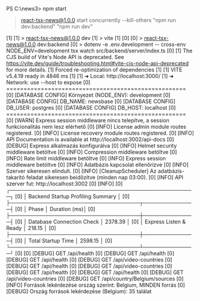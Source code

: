 PS C:\news3> npm start

> react-tsx-news@1.0.0 start
> concurrently --kill-others "npm run dev:backend" "npm run dev"

[1] 
[1] > react-tsx-news@1.0.0 dev
[1] > vite
[1] 
[0] 
[0] > react-tsx-news@1.0.0 dev:backend
[0] > dotenv -e .env.development -- cross-env NODE_ENV=development tsx watch src/backend/server/index.ts
[0]
[1] The CJS build of Vite's Node API is deprecated. See https://vite.dev/guide/troubleshooting.html#vite-cjs-node-api-deprecated for more details.
[1] Forced re-optimization of dependencies
[1] 
[1]   VITE v5.4.19  ready in 4846 ms
[1]
[1]   ➜  Local:   http://localhost:3000/
[1]   ➜  Network: use --host to expose
[0] ====================================================
[0] [DATABASE CONFIG] Környezet (NODE_ENV): development
[0] [DATABASE CONFIG] DB_NAME: newsbase
[0] [DATABASE CONFIG] DB_USER: postgres
[0] [DATABASE CONFIG] DB_HOST: localhost
[0] ====================================================
[0] [WARN] Express session middleware nincs telepítve, a session funkcionalitás nem lesz elérhető
[0] [INFO] License admin module routes registered.
[0] [INFO] License recovery module routes registered.
[0] [INFO] API Documentation is available at http://localhost:3002/api-docs
[0] [DEBUG] Express alkalmazás konfigurálva
[0] [INFO] Helmet security middleware betöltve
[0] [INFO] Compression middleware betöltve
[0] [INFO] Rate limit middleware betöltve
[0] [INFO] Express session middleware betöltve
[0] [INFO] Adatbázis kapcsolat ellenőrizve
[0] [INFO] Szerver sikeresen elindult.
[0] [INFO] [CleanupScheduler] Az adatbázis-takarító feladat sikeresen beidőzítve 
(minden nap 03:00).
[0] [INFO] API szerver fut: http://localhost:3002
[0] [INFO]
[0] ┌──────────────────────────────────────────────────┐
[0] │       Backend Startup Profiling Summary        │
[0] ├───────────────────────────────────┬──────────────┤
[0] │ Phase                             │ Duration (ms)│
[0] ├───────────────────────────────────┼──────────────┤
[0] │ Database Connection Check         │      2378.39 │
[0] │ Express Listen & Ready            │       218.15 │
[0] ├───────────────────────────────────┼──────────────┤
[0] │ Total Startup Time                │      2598.15 │
[0] └───────────────────────────────────┴──────────────┘
[0]
[0] [DEBUG] GET /api/health
[0] [DEBUG] GET /api/health
[0] [DEBUG] GET /api/health
[0] [DEBUG] GET /api/video-countries
[0] [DEBUG] GET /api/health
[0] [DEBUG] GET /api/video-countries
[0] [DEBUG] GET /api/health
[0] [DEBUG] GET /api/health
[0] [DEBUG] GET /api/video-countries
[0] [DEBUG] GET /api/country/Belgium/sources
[0] [INFO] Források lekérdezése ország szerint: Belgium, MINDEN forrás
[0] [DEBUG] Ország források lekérdezése (Belgium): 35 találat
